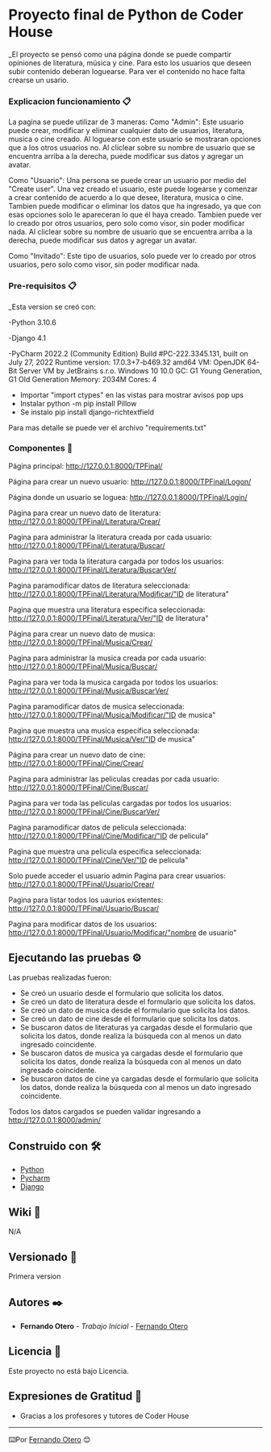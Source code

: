 # Proyecto final de Python de Coder House

_El proyecto se pensó como una página donde se puede compartir opiniones de literatura, música y cine.
Para esto los usuarios que deseen subir contenido deberan loguearse. Para ver el contenido no hace falta crearse un
usario.

### Explicacion funcionamiento 📋

La pagina se puede utilizar de 3 maneras:
Como "Admin":
Este usuario puede crear, modificar y eliminar cualquier dato de usuarios, literatura, musica o cine creado.
Al loguearse con este usuario se mostraran opciones que a los otros usuarios no.
Al cliclear sobre su nombre de usuario que se encuentra arriba a la derecha, puede modificar sus datos y agregar un
avatar.

Como "Usuario":
Una persona se puede crear un usuario por medio del "Create user".
Una vez creado el usuario, este puede logearse y comenzar a crear contenido de acuerdo a lo que desee, literatura,
musica o cine.
Tambien puede modificar o eliminar los datos que ha ingresado, ya que con esas opciones solo le apareceran lo que él
haya creado.
Tambien puede ver lo creado por otros usuarios, pero solo como visor, sin poder modificar nada.
Al cliclear sobre su nombre de usuario que se encuentra arriba a la derecha, puede modificar sus datos y agregar un
avatar.

Como "Invitado":
Este tipo de usuarios, solo puede ver lo creado por otros usuarios, pero solo como visor, sin poder modificar nada.

### Pre-requisitos 📋

_Esta version se creó con:

-Python 3.10.6

-Django 4.1

-PyCharm 2022.2 (Community Edition)
Build #PC-222.3345.131, built on July 27, 2022
Runtime version: 17.0.3+7-b469.32 amd64
VM: OpenJDK 64-Bit Server VM by JetBrains s.r.o.
Windows 10 10.0
GC: G1 Young Generation, G1 Old Generation
Memory: 2034M
Cores: 4

- Importar "import ctypes" en las vistas para mostrar avisos pop ups
- Instalar python -m pip install Pillow
- Se instalo pip install django-richtextfield

Para mas detalle se puede ver el archivo "requirements.txt"

### Componentes 🔧

Página principal: http://127.0.0.1:8000/TPFinal/

Página para crear un nuevo usuario: http://127.0.0.1:8000/TPFinal/Logon/

Página donde un usuario se loguea:
http://127.0.0.1:8000/TPFinal/Login/

Página para crear un nuevo dato de literatura: http://127.0.0.1:8000/TPFinal/Literatura/Crear/

Pagina para administrar la literatura creada por cada usuario: http://127.0.0.1:8000/TPFinal/Literatura/Buscar/

Pagina para ver toda la literatura cargada por todos los usuarios: http://127.0.0.1:8000/TPFinal/Literatura/BuscarVer/

Pagina paramodificar datos de literatura seleccionada: http://127.0.0.1:8000/TPFinal/Literatura/Modificar/"ID de
literatura"

Pagina que muestra una literatura especifica seleccionada: http://127.0.0.1:8000/TPFinal/Literatura/Ver/"ID de
literatura"

Página para crear un nuevo dato de musica: http://127.0.0.1:8000/TPFinal/Musica/Crear/

Pagina para administrar la musica creada por cada usuario: http://127.0.0.1:8000/TPFinal/Musica/Buscar/

Pagina para ver toda la musica cargada por todos los usuarios: http://127.0.0.1:8000/TPFinal/Musica/BuscarVer/

Pagina paramodificar datos de musica seleccionada: http://127.0.0.1:8000/TPFinal/Musica/Modificar/"ID de musica"

Pagina que muestra una musica especifica seleccionada: http://127.0.0.1:8000/TPFinal/Musica/Ver/"ID de musica"

Página para crear un nuevo dato de cine: http://127.0.0.1:8000/TPFinal/Cine/Crear/

Pagina para administrar las peliculas creadas por cada usuario: http://127.0.0.1:8000/TPFinal/Cine/Buscar/

Pagina para ver toda las peliculas cargadas por todos los usuarios: http://127.0.0.1:8000/TPFinal/Cine/BuscarVer/

Pagina paramodificar datos de pelicula seleccionada: http://127.0.0.1:8000/TPFinal/Cine/Modificar/"ID de pelicula"

Pagina que muestra una pelicula especifica seleccionada: http://127.0.0.1:8000/TPFinal/Cine/Ver/"ID de pelicula"

Solo puede acceder el usuario admin
Pagina para crear usuarios: http://127.0.0.1:8000/TPFinal/Usuario/Crear/

Pagina para listar todos los uaurios existentes: http://127.0.0.1:8000/TPFinal/Usuario/Buscar/

Pagina para modificar datos de los usuarios: http://127.0.0.1:8000/TPFinal/Usuario/Modificar/"nombre de usuario"

## Ejecutando las pruebas ⚙️

Las pruebas realizadas fueron:

- Se creó un usuario desde el formulario que solicita los datos.
- Se creó un dato de literatura desde el formulario que solicita los datos.
- Se creó un dato de musica desde el formulario que solicita los datos.
- Se creó un dato de cine desde el formulario que solicita los datos.
- Se buscaron datos de literaturas ya cargadas desde el formulario que solicita los datos,
  donde realiza la búsqueda con al menos un dato ingresado coincidente.
- Se buscaron datos de musica ya cargadas desde el formulario que solicita los datos,
  donde realiza la búsqueda con al menos un dato ingresado coincidente.
- Se buscaron datos de cine ya cargadas desde el formulario que solicita los datos,
  donde realiza la búsqueda con al menos un dato ingresado coincidente.

Todos los datos cargados se pueden validar ingresando a http://127.0.0.1:8000/admin/

## Construido con 🛠️

* [Python](https://www.python.org/)
* [Pycharm](https://www.jetbrains.com/pycharm/promo/?source=google&medium=cpc&campaign=14127625370&term=pycharm)
* [Django](https://www.djangoproject.com/)

## Wiki 📖

N/A

## Versionado 📌

Primera version

## Autores ✒️

* **Fernando Otero** - *Trabajo Inicial* - [Fernando Otero](https://github.com/fotero80)

## Licencia 📄

Este proyecto no está bajo Licencia.

## Expresiones de Gratitud 🎁

* Gracias a los profesores y tutores de Coder House

---
⌨️Por [Fernando Otero](https://github.com/fotero80) 😊

